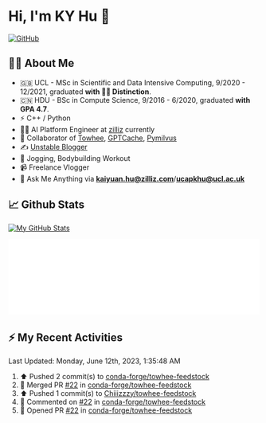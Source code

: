 # Hi, I'm KY Hu 👋

[![GitHub](https://img.shields.io/badge/dynamic/json?logo=github&label=GitHub&labelColor=495867&color=495867&query=%24.data.totalSubs&url=https%3A%2F%2Fapi.spencerwoo.com%2Fsubstats%2F%3Fsource%3Dgithub%26queryKey%3Dhayschan&style=flat-square)](https://github.com/Chiiizzzy)

## 🧑‍💻 About Me


- 🇬🇧 UCL - MSc in Scientific and Data Intensive Computing, 9/2020 - 12/2021, graduated **with 🧑‍🎓 Distinction**.
- 🇨🇳 HDU - BSc in Compute Science, 9/2016 - 6/2020, graduated **with GPA 4.7**.
- ⚡️ C++ / Python
- 🧑‍💻 AI Platform Engineer at [zilliz](https://zilliz.com/) currently
- 💬 Collaborator of [Towhee](https://github.com/towhee-io/towhee), [GPTCache](https://github.com/zilliztech/GPTCache), [Pymilvus](https://github.com/milvus-io/pymilvus)
- ✍️ [Unstable Blogger](https://blog.csdn.net/DooDia)
- 🏃 Jogging, Bodybuilding Workout
- 📹 Freelance Vlogger
- 📮 Ask Me Anything via **[kaiyuan.hu@zilliz.com](mailto:kaiyuan.hu@zilliz.com)**/**[ucapkhu@ucl.ac.uk](ucapkhu@ucl.ac.uk)**


## 📈 Github Stats

[![My GitHub Stats](https://github-readme-stats.vercel.app/api?username=Chiiizzzy&show_icons=true&theme=gotham)](https://github-readme-stats.vercel.app/api?username=Chiiizzzy&show_icons=true&theme=gotham)

<!-- [![Ashutosh's github activity graph](https://github-readme-activity-graph.cyclic.app/graph?username=Chiiizzzy&theme=dracula)](https://github.com/Chiiizzzy/github-readme-activity-graph) -->


![Metrics 👋](/metrics.plugin.followup.user.svg)

## ⚡️ My Recent Activities

<!--RECENT_ACTIVITY:last_update-->
Last Updated: Monday, June 12th, 2023, 1:35:48 AM
<!--RECENT_ACTIVITY:last_update_end-->

<!--RECENT_ACTIVITY:start-->
1. ⬆️ Pushed 2 commit(s) to [conda-forge/towhee-feedstock](https://github.com/conda-forge/towhee-feedstock)<br>
2. 🎉 Merged PR [#22](https://github.com/conda-forge/towhee-feedstock/pull/22) in [conda-forge/towhee-feedstock](https://github.com/conda-forge/towhee-feedstock)<br>
3. ⬆️ Pushed 1 commit(s) to [Chiiizzzy/towhee-feedstock](https://github.com/Chiiizzzy/towhee-feedstock)<br>
4. 💬 Commented on [#22](https://github.com/conda-forge/towhee-feedstock/pull/22#issuecomment-1584229386) in [conda-forge/towhee-feedstock](https://github.com/conda-forge/towhee-feedstock)<br>
5. 💪 Opened PR [#22](https://github.com/conda-forge/towhee-feedstock/pull/22) in [conda-forge/towhee-feedstock](https://github.com/conda-forge/towhee-feedstock)<br>
<!--RECENT_ACTIVITY:end-->
